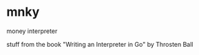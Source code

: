 # mnky
money interpreter 

stuff from the book "Writing an Interpreter in Go" 
by Throsten Ball




